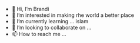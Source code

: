 - 👋 Hi, I’m Brandi
- 👀 I’m interested in making rhe world a better place
- 🌱 I’m currently learning ... islam
- 💞️ I’m looking to collaborate on ...
- 📫 How to reach me ...

<!---
Bnc314/Bnc314 is a ✨ special ✨ repository because its `README.md` (this file) appears on your GitHub profile.
You can click the Preview link to take a look at your changes.
--->
